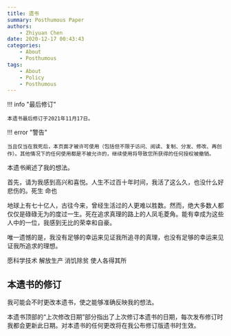 ```yaml
---
title: 遗书
summary: Posthumous Paper
authors:
    - Zhiyuan Chen
date: 2020-12-17 00:43:43
categories: 
    - About
    - Posthumous
tags:
    - About
    - Policy
    - Posthumous
---
```


!!! info "最后修订"

    本遗书最后修订于2021年11月17日。

!!! error "警告"

    当且仅当在我死后，本页面才被许可使用（包括但不限于访问、阅读、复制、分发、修改、再创作）。其他情况下的任何使用都是不被允许的，继续使用将导致您所获得的任何授权被撤销。

本遗书阐述了我的想法。

首先，请为我感到高兴和喜悦。人生不过百十年时间，我活了这么久，也没什么好悲伤的。死生 命也

地球上有七十亿人，古往今来，曾经生活过的人更难以胜数。然而，绝大多数人都仅仅是碌碌无为的度过一生。死在追求真理的路上的人凤毛菱角。能有幸成为这些人中的一位，我感到无比的荣幸和自豪。

唯一遗憾的是，我没有足够的幸运来见证我所追寻的真理，也没有足够的幸运来见证我所追求的理想。

愿科学技术 解放生产 消饥除贫 使人各得其所

## 本遗书的修订

我可能会不时更改本遗书，使之能够准确反映我的想法。

本遗书顶部的“上次修改日期”部分指出了上次修订本遗书的日期，每次发布修订时我都会更新此日期。对本遗书的任何更改将在我公布修订版遗书时生效。
